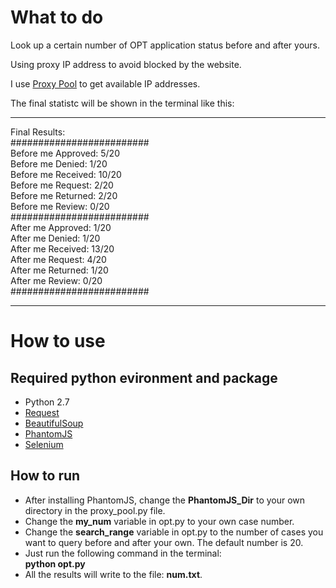 
# What to do
Look up a certain number of OPT application status before and after yours.

Using proxy IP address to avoid blocked by the website.

I use [Proxy Pool](https://github.com/mightyvoice/Proxy-Pool) to get available IP addresses.

The final statistc will be shown in the terminal like this:
***
Final Results:  
#########################  
Before me Approved: 5/20   
Before me Denied: 1/20   
Before me Received: 10/20   
Before me Request: 2/20   
Before me Returned: 2/20   
Before me Review: 0/20     
#########################    
After me Approved: 1/20   
After me Denied: 1/20   
After me Received: 13/20   
After me Request: 4/20   
After me Returned: 1/20   
After me Review: 0/20    
######################### 
***

# How to use

## Required python evironment and package
* Python 2.7
* [Request](http://docs.python-requests.org/en/master/)
* [BeautifulSoup](https://www.crummy.com/software/BeautifulSoup/)
* [PhantomJS](http://phantomjs.org/)
* [Selenium](http://selenium-python.readthedocs.io/)

## How to run

* After installing PhantomJS, change the **PhantomJS_Dir** to your own directory in the proxy_pool.py file.
* Change the **my_num** variable in opt.py to your own case number. 
* Change the **search_range** variable in opt.py to the number of cases you want to query before and after your own. The default number is 20.
* Just run the following command in the terminal:  
**python opt.py**
* All the results will write to the file: **num.txt**.
